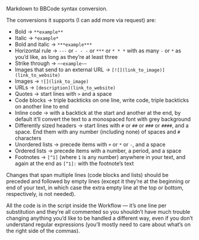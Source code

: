 Markdown to BBCode syntax conversion.

The conversions it supports (I can add more via request) are:

+ Bold → `**example**`
+ Italic → `*example*`
+ Bold and italic → `***example***`
+ Horizontal rule → `---` or `- - -` or `***` or `* * *` with as many `-` or `*` as you’d like, as long as they’re at least three
+ Strike through → `~~example~~`
+ Images that send to an external URL → `[![](link_to_image)](link_to_website)`
+ Images → `![](link_to_image)`
+ URLs → `[description](link_to_website)`
+ Quotes → start lines with `>` and a space
+ Code blocks → triple backticks on one line, write code, triple backticks on another line to end
+ Inline code → with a backtick at the start and another at the end, by default it’ll convert the text to a monospaced font with grey background
+ Differently sized headers → start lines with `#` or `##` or `###` or `####`, and a space. End them with any number (including none) of spaces and `#` characters
+ Unordered lists → precede items with `+` or `*` or `-`, and a space
+ Ordered lists → precede items with a number, a period, and a space
+ Footnotes → `[^1]` (where `1` is any number) anywhere in your text, and again at the end as `[^1]:` with the footnote’s text

Changes that span multiple lines (code blocks and lists) should be preceded and followed by empty lines (except it they’re at the beginning or end of your text, in which case the extra empty line at the top or bottom, respectively, is not needed).

All the code is in the script inside the Workflow — it’s one line per substitution and they’re all commented so you shouldn’t have much trouble changing anything you’d like to be handled a different way, even if you don’t understand regular expressions (you’ll mostly need to care about what’s on the right side of the commas).
